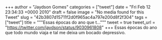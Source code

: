 
+++
author = "Jaydson Gomes"
categories = ["tweet"]
date = "Fri Feb 12 23:34:33 +0000 2010"
draft = false
image = "No media found for this Tweet"
slug = "42b3807d15711f2d0f965ac4a797e200d8f2f304"
tags = ["tweet"]
title = """Essas épocas do ano que t..."""
tweet = true
tweet_url = "https://twitter.com/jaydson/status/9030961808"
+++
Essas épocas do ano que todo mundo viaja e tal me deixa um bocado depressivo.
